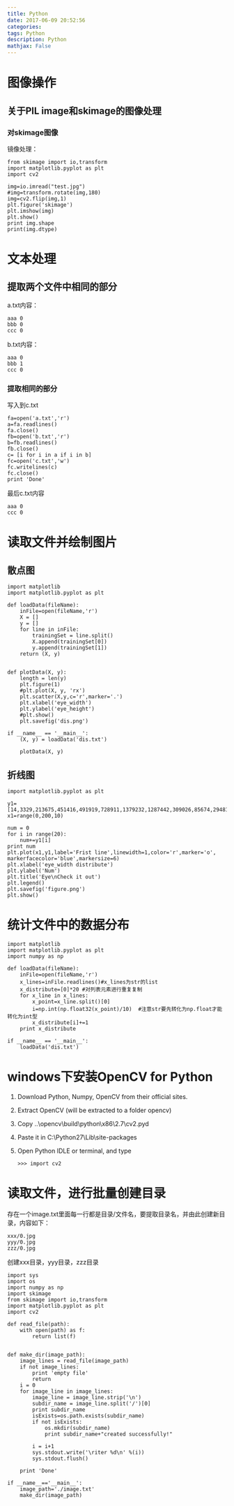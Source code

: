 ```yaml
---
title: Python
date: 2017-06-09 20:52:56
categories:
tags: Python
description: Python
mathjax: False
---
```


# 图像操作

## 关于PIL image和skimage的图像处理

### 对skimage图像

镜像处理：

```
from skimage import io,transform
import matplotlib.pyplot as plt
import cv2

img=io.imread("test.jpg")
#img=transform.rotate(img,180)
img=cv2.flip(img,1)
plt.figure('skimage')
plt.imshow(img)
plt.show()
print img.shape
print(img.dtype)
```

# 文本处理

## 提取两个文件中相同的部分

a.txt内容：

```
aaa 0
bbb 0
ccc 0
```

b.txt内容：

```
aaa 0
bbb 1
ccc 0
```

### 提取相同的部分

写入到c.txt

```
fa=open('a.txt','r')
a=fa.readlines()
fa.close()
fb=open('b.txt','r')
b=fb.readlines()
fb.close()
c= [i for i in a if i in b]
fc=open('c.txt','w')
fc.writelines(c)
fc.close()
print 'Done'
```

最后c.txt内容

```
aaa 0
ccc 0
```



# 读取文件并绘制图片

## 散点图

```
import matplotlib
import matplotlib.pyplot as plt

def loadData(fileName):
    inFile=open(fileName,'r')
    X = []
    y = []
    for line in inFile:
        trainingSet = line.split()  
        X.append(trainingSet[0])
        y.append(trainingSet[1])
    return (X, y)


def plotData(X, y):
    length = len(y)
    plt.figure(1)
    #plt.plot(X, y, 'rx')
    plt.scatter(X,y,c='r',marker='.')
    plt.xlabel('eye_width')
    plt.ylabel('eye_height')
    #plt.show()
    plt.savefig('dis.png')

if __name__ == '__main__':
    (X, y) = loadData('dis.txt')

    plotData(X, y)
```

## 折线图

```
import matplotlib.pyplot as plt 

y1=[14,3329,213675,451416,491919,728911,1379232,1287442,309026,85674,29481,9051,2894,932,279,86,14,6,0,0] 
x1=range(0,200,10) 

num = 0
for i in range(20):
    num+=y1[i]
print num
plt.plot(x1,y1,label='Frist line',linewidth=1,color='r',marker='o', 
markerfacecolor='blue',markersize=6) 
plt.xlabel('eye_width distribute') 
plt.ylabel('Num') 
plt.title('Eye\nCheck it out') 
plt.legend()
plt.savefig('figure.png') 
plt.show() 
```



# 统计文件中的数据分布

```
import matplotlib
import matplotlib.pyplot as plt
import numpy as np

def loadData(fileName):
    inFile=open(fileName,'r')
    x_lines=inFile.readlines()#x_lines为str的list
    x_distribute=[0]*20 #对列表元素进行重复复制
    for x_line in x_lines:
        x_point=x_line.split()[0]
        i=np.int(np.float32(x_point)/10)  #注意str要先转化为np.float才能转化为int型
        x_distribute[i]+=1
    print x_distribute

if __name__ == '__main__':
    loadData('dis.txt')
```

# windows下安装OpenCV for Python

1. Download Python, Numpy, OpenCV from their official sites.

2. Extract OpenCV (will be extracted to a folder opencv)

3. Copy ..\opencv\build\python\x86\2.7\cv2.pyd

4. Paste it in C:\Python27\Lib\site-packages

5. Open Python IDLE or terminal, and type

   ```
   >>> import cv2
   ```

# 读取文件，进行批量创建目录

存在一个image.txt里面每一行都是目录/文件名，要提取目录名，并由此创建新目录，内容如下：

```
xxx/0.jpg
yyy/0.jpg
zzz/0.jpg
```

创建xxx目录，yyy目录，zzz目录

```
import sys
import os
import numpy as np
import skimage
from skimage import io,transform
import matplotlib.pyplot as plt
import cv2

def read_file(path):
    with open(path) as f:
        return list(f)


def make_dir(image_path):   
    image_lines = read_file(image_path)
    if not image_lines:
        print 'empty file'
        return
    i = 0
    for image_line in image_lines:
        image_line = image_line.strip('\n')
        subdir_name = image_line.split('/')[0]
        print subdir_name
        isExists=os.path.exists(subdir_name)
        if not isExists:
            os.mkdir(subdir_name)
            print subdir_name+"created successfully!"
       
        i = i+1
        sys.stdout.write('\riter %d\n' %(i))
        sys.stdout.flush()

    print 'Done'

if __name__=='__main__': 
    image_path='./image.txt'
    make_dir(image_path)

```

